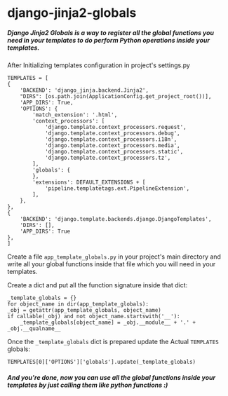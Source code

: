 # django-jinja2-globals

##### Django Jinja2 Globals is a way to register all the global functions you need in your templates to do perform Python operations inside your templates.


After Initializing templates configuration in project's settings.py

    TEMPLATES = [
    {
        'BACKEND': 'django_jinja.backend.Jinja2',
        "DIRS": [os.path.join(ApplicationConfig.get_project_root())],
        'APP_DIRS': True,
        'OPTIONS': {
            'match_extension': '.html',
            'context_processors': [
                'django.template.context_processors.request',
                'django.template.context_processors.debug',
                'django.template.context_processors.i18n',
                'django.template.context_processors.media',
                'django.template.context_processors.static',
                'django.template.context_processors.tz',
            ],
            'globals': {
            },
            'extensions': DEFAULT_EXTENSIONS + [
                'pipeline.templatetags.ext.PipelineExtension',
            ],
        },
    },
    {
        'BACKEND': 'django.template.backends.django.DjangoTemplates',
        'DIRS': [],
        'APP_DIRS': True
    },
	]


Create a file `app_template_globals.py` in your project's main directory and write all your global functions inside that file which you will need in your templates.

Create a dict and put all the function signature inside that dict:

    _template_globals = {}
	for object_name in dir(app_template_globals):
    _obj = getattr(app_template_globals, object_name)
    if callable(_obj) and not object_name.startswith('__'):
        _template_globals[object_name] = _obj.__module__ + '.' + _obj.__qualname__


Once the `_template_globals` dict is prepared update the Actual `TEMPLATES` globals:

    TEMPLATES[0]['OPTIONS']['globals'].update(_template_globals)

##### And you're done, now you can use all the global functions inside your templates by just calling them like python functions :)
